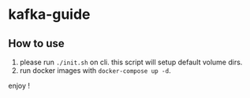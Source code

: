 # kafka-guide

## How to use

1. please run `./init.sh` on cli. this script will setup default volume dirs.
2. run docker images with `docker-compose up -d`.

enjoy !